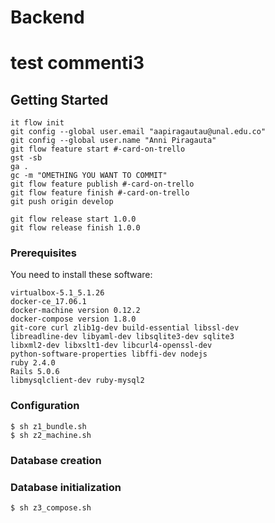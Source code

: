 # Backend
# test commenti3
## Getting Started
```
it flow init
git config --global user.email "aapiragautau@unal.edu.co"
git config --global user.name "Anni Piragauta"
git flow feature start #-card-on-trello
gst -sb
ga .
gc -m "OMETHING YOU WANT TO COMMIT"
git flow feature publish #-card-on-trello
git flow feature finish #-card-on-trello
git push origin develop

git flow release start 1.0.0
git flow release finish 1.0.0
```

### Prerequisites

You need to install these software: <br />
```
virtualbox-5.1_5.1.26
docker-ce_17.06.1
docker-machine version 0.12.2
docker-compose version 1.8.0
git-core curl zlib1g-dev build-essential libssl-dev
libreadline-dev libyaml-dev libsqlite3-dev sqlite3
libxml2-dev libxslt1-dev libcurl4-openssl-dev
python-software-properties libffi-dev nodejs
ruby 2.4.0
Rails 5.0.6
libmysqlclient-dev ruby-mysql2
```

### Configuration
```
$ sh z1_bundle.sh
$ sh z2_machine.sh
```

### Database creation

### Database initialization
```
$ sh z3_compose.sh
```
